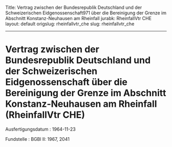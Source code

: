 Title: Vertrag zwischen der Bundesrepublik Deutschland und der Schweizerischen Eidgenossenschaft971
  über die Bereinigung der Grenze im Abschnitt Konstanz-Neuhausen am Rheinfall
jurabk: RheinfallVtr CHE
layout: default
origslug: rheinfallvtr_che
slug: rheinfallvtr_che

---

# Vertrag zwischen der Bundesrepublik Deutschland und der Schweizerischen Eidgenossenschaft über die Bereinigung der Grenze im Abschnitt Konstanz-Neuhausen am Rheinfall (RheinfallVtr CHE)

Ausfertigungsdatum
:   1964-11-23

Fundstelle
:   BGBl II: 1967, 2041

